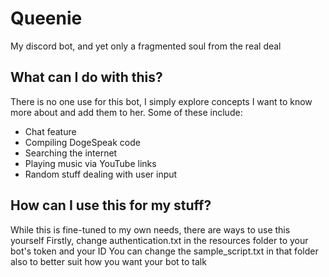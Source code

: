 # Queenie
My discord bot, and yet only a fragmented soul from the real deal

## What can I do with this?
There is no one use for this bot, I simply explore concepts I want to know more about and add them to her. Some of these include:
- Chat feature
- Compiling DogeSpeak code
- Searching the internet
- Playing music via YouTube links
- Random stuff dealing with user input

## How can I use this for my stuff?
While this is fine-tuned to my own needs, there are ways to use this yourself
Firstly, change authentication.txt in the resources folder to your bot's token and your ID
You can change the sample_script.txt in that folder also to better suit how you want your bot to talk
